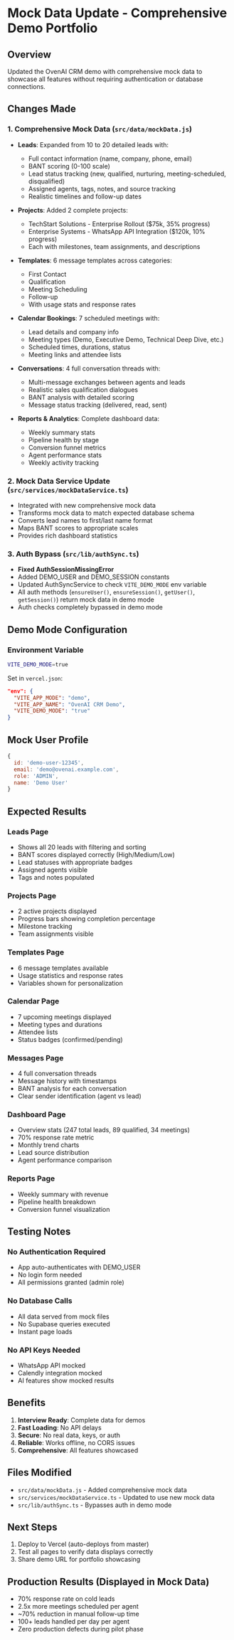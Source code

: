 # Mock Data Update - Comprehensive Demo Portfolio

## Overview
Updated the OvenAI CRM demo with comprehensive mock data to showcase all features without requiring authentication or database connections.

## Changes Made

### 1. Comprehensive Mock Data (`src/data/mockData.js`)
- **Leads**: Expanded from 10 to 20 detailed leads with:
  - Full contact information (name, company, phone, email)
  - BANT scoring (0-100 scale)
  - Lead status tracking (new, qualified, nurturing, meeting-scheduled, disqualified)
  - Assigned agents, tags, notes, and source tracking
  - Realistic timelines and follow-up dates

- **Projects**: Added 2 complete projects:
  - TechStart Solutions - Enterprise Rollout ($75k, 35% progress)
  - Enterprise Systems - WhatsApp API Integration ($120k, 10% progress)
  - Each with milestones, team assignments, and descriptions

- **Templates**: 6 message templates across categories:
  - First Contact
  - Qualification
  - Meeting Scheduling
  - Follow-up
  - With usage stats and response rates

- **Calendar Bookings**: 7 scheduled meetings with:
  - Lead details and company info
  - Meeting types (Demo, Executive Demo, Technical Deep Dive, etc.)
  - Scheduled times, durations, status
  - Meeting links and attendee lists

- **Conversations**: 4 full conversation threads with:
  - Multi-message exchanges between agents and leads
  - Realistic sales qualification dialogues
  - BANT analysis with detailed scoring
  - Message status tracking (delivered, read, sent)

- **Reports & Analytics**: Complete dashboard data:
  - Weekly summary stats
  - Pipeline health by stage
  - Conversion funnel metrics
  - Agent performance stats
  - Weekly activity tracking

### 2. Mock Data Service Update (`src/services/mockDataService.ts`)
- Integrated with new comprehensive mock data
- Transforms mock data to match expected database schema
- Converts lead names to first/last name format
- Maps BANT scores to appropriate scales
- Provides rich dashboard statistics

### 3. Auth Bypass (`src/lib/authSync.ts`)
- **Fixed AuthSessionMissingError**
- Added DEMO_USER and DEMO_SESSION constants
- Updated AuthSyncService to check `VITE_DEMO_MODE` env variable
- All auth methods (`ensureUser()`, `ensureSession()`, `getUser()`, `getSession()`) return mock data in demo mode
- Auth checks completely bypassed in demo mode

## Demo Mode Configuration

### Environment Variable
```bash
VITE_DEMO_MODE=true
```

Set in `vercel.json`:
```json
"env": {
  "VITE_APP_MODE": "demo",
  "VITE_APP_NAME": "OvenAI CRM Demo",
  "VITE_DEMO_MODE": "true"
}
```

## Mock User Profile
```javascript
{
  id: 'demo-user-12345',
  email: 'demo@ovenai.example.com',
  role: 'ADMIN',
  name: 'Demo User'
}
```

## Expected Results

### Leads Page
- Shows all 20 leads with filtering and sorting
- BANT scores displayed correctly (High/Medium/Low)
- Lead statuses with appropriate badges
- Assigned agents visible
- Tags and notes populated

### Projects Page
- 2 active projects displayed
- Progress bars showing completion percentage
- Milestone tracking
- Team assignments visible

### Templates Page
- 6 message templates available
- Usage statistics and response rates
- Variables shown for personalization

### Calendar Page
- 7 upcoming meetings displayed
- Meeting types and durations
- Attendee lists
- Status badges (confirmed/pending)

### Messages Page
- 4 full conversation threads
- Message history with timestamps
- BANT analysis for each conversation
- Clear sender identification (agent vs lead)

### Dashboard Page
- Overview stats (247 total leads, 89 qualified, 34 meetings)
- 70% response rate metric
- Monthly trend charts
- Lead source distribution
- Agent performance comparison

### Reports Page
- Weekly summary with revenue
- Pipeline health breakdown
- Conversion funnel visualization

## Testing Notes

### No Authentication Required
- App auto-authenticates with DEMO_USER
- No login form needed
- All permissions granted (admin role)

### No Database Calls
- All data served from mock files
- No Supabase queries executed
- Instant page loads

### No API Keys Needed
- WhatsApp API mocked
- Calendly integration mocked
- AI features show mocked results

## Benefits

1. **Interview Ready**: Complete data for demos
2. **Fast Loading**: No API delays
3. **Secure**: No real data, keys, or auth
4. **Reliable**: Works offline, no CORS issues
5. **Comprehensive**: All features showcased

## Files Modified
- `src/data/mockData.js` - Added comprehensive mock data
- `src/services/mockDataService.ts` - Updated to use new mock data
- `src/lib/authSync.ts` - Bypasses auth in demo mode

## Next Steps
1. Deploy to Vercel (auto-deploys from master)
2. Test all pages to verify data displays correctly
3. Share demo URL for portfolio showcasing

## Production Results (Displayed in Mock Data)
- 70% response rate on cold leads
- 2.5x more meetings scheduled per agent
- ~70% reduction in manual follow-up time
- 100+ leads handled per day per agent
- Zero production defects during pilot phase

